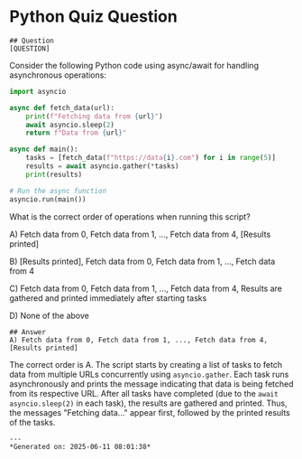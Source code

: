 # Python Quiz Question
    
    ## Question
    [QUESTION]  
Consider the following Python code using async/await for handling asynchronous operations:

```python
import asyncio

async def fetch_data(url):
    print(f"Fetching data from {url}")
    await asyncio.sleep(2)
    return f"Data from {url}"

async def main():
    tasks = [fetch_data(f"https://data{i}.com") for i in range(5)]
    results = await asyncio.gather(*tasks)
    print(results)

# Run the async function
asyncio.run(main())
```

What is the correct order of operations when running this script? 

A) Fetch data from 0, Fetch data from 1, ..., Fetch data from 4, [Results printed]

B) [Results printed], Fetch data from 0, Fetch data from 1, ..., Fetch data from 4

C) Fetch data from 0, Fetch data from 1, ..., Fetch data from 4, Results are gathered and printed immediately after starting tasks

D) None of the above
    
    ## Answer
    A) Fetch data from 0, Fetch data from 1, ..., Fetch data from 4, [Results printed]

The correct order is A. The script starts by creating a list of tasks to fetch data from multiple URLs concurrently using `asyncio.gather`. Each task runs asynchronously and prints the message indicating that data is being fetched from its respective URL. After all tasks have completed (due to the `await asyncio.sleep(2)` in each task), the results are gathered and printed. Thus, the messages "Fetching data..." appear first, followed by the printed results of the tasks.
    
    ---
    *Generated on: 2025-06-11 08:01:38*
    